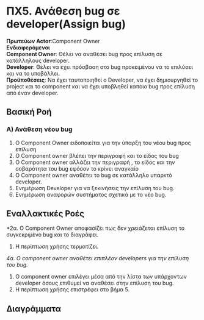 # ΠΧ5. Ανάθεση bug σε developer(Assign bug)

**Πρωτεύων Actor**:Component Owner  
**Ενδιαφερόμενοι**  
**Component Owner**: Θέλει να αναθέσει bug προς επίλυση σε κατάλληλους developer.  
**Developer**: Θέλει να έχει πρόσβαση στo bug προκειμένου να το επιλύσει και να το υποβάλλει.  
**Προϋποθέσεις**: Να έχει ταυτοποιηθεί ο Developer, να έχει δημιουργηθεί το project και το component και να έχει υποβληθεί καποιο bug προς επίλυση από έναν developer.  

## Βασική Ροή

### Α) Ανάθεση νέου bug
1. O Component Owner ειδοποιείται για την ύπαρξη του νέου bug προς επίλυση
2. Ο Component owner βλέπει την περιγραφή και το είδος του bug 
3. Ο Component owner αλλάζει την περιγραφή , το είδος και την σοβαρότητα του bug εφόσον το κρίνει αναγκαίο
4. Ο Component owner αναθέτει το bug σε κατάλληλο υπαρκτό developer.
5. Ενημέρωση Developer για να ξεκινήσεις την επίλυση του bug.
6. Ενημέρωση αναφορών συστήματος σχετικά με το νέο bug.

## Εναλλακτικές Ροές
*2α. Ο Component Owner αποφασίζει πως δεν χρειάζεται επίλυση το συγκεκριμένο bug και το διαγράφει.
1. Η περίπτωση χρήσης τερματίζει. 

*4α. Ο component owner αναθέτει επιπλέον developers για την επίλυση του bug.*
1. O component owner επιλέγει μέσα από την λίστα των υπάρχοντων developer όσους επιθυμεί να αναθέσει στην επίλυση του bug.
2. Η περίπτωση χρήσης επιστρέφει στο βήμα 5.

## Διαγράμματα

